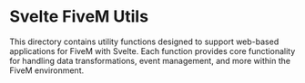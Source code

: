 # Svelte FiveM Utils

This directory contains utility functions designed to support web-based applications for FiveM with Svelte. Each function provides core functionality for handling data transformations, event management, and more within the FiveM environment.
